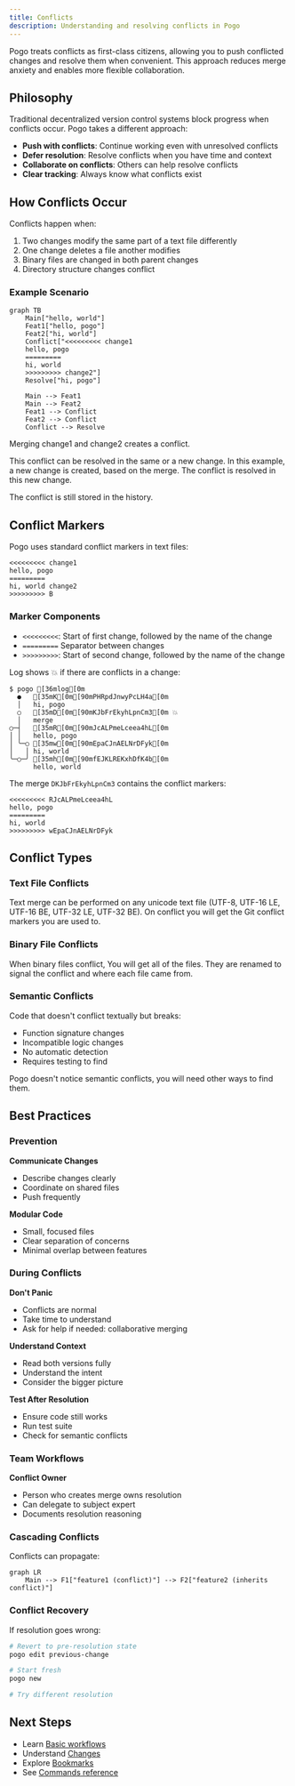 ```yaml
---
title: Conflicts
description: Understanding and resolving conflicts in Pogo
---
```


Pogo treats conflicts as first-class citizens, allowing you to push conflicted changes and resolve them when convenient. This approach reduces merge anxiety and enables more flexible collaboration.

## Philosophy

Traditional decentralized version control systems block progress when conflicts occur. Pogo takes a different approach:

- **Push with conflicts**: Continue working even with unresolved conflicts
- **Defer resolution**: Resolve conflicts when you have time and context
- **Collaborate on conflicts**: Others can help resolve conflicts
- **Clear tracking**: Always know what conflicts exist

## How Conflicts Occur

Conflicts happen when:

1. Two changes modify the same part of a text file differently
2. One change deletes a file another modifies
3. Binary files are changed in both parent changes
4. Directory structure changes conflict

### Example Scenario

```mermaid
graph TB
    Main["hello, world"]
    Feat1["hello, pogo"]
    Feat2["hi, world"]
    Conflict["<<<<<<<<< change1
    hello, pogo
    =========
    hi, world
    >>>>>>>>> change2"]
    Resolve["hi, pogo"]

    Main --> Feat1
    Main --> Feat2
    Feat1 --> Conflict
    Feat2 --> Conflict
    Conflict --> Resolve

```

Merging change1 and change2 creates a conflict.

This conflict can be resolved in the same or a new change.
In this example, a new change is created, based on the merge. The conflict is resolved in this new change.

The conflict is still stored in the history.

## Conflict Markers

Pogo uses standard conflict markers in text files:

```
<<<<<<<<< change1
hello, pogo
=========
hi, world change2
>>>>>>>>> B
```

### Marker Components

- `<<<<<<<<<`: Start of first change, followed by the name of the change
- `=========` Separator between changes
- `>>>>>>>>>`: Start of second change, followed by the name of the change

Log shows 💥 if there are conflicts in a change:

```ansi
$ pogo [36mlog[0m
  ●   [35mK[0m[90mPHRpdJnwyPcLH4a[0m
  │   hi, pogo
  ○   [35mD[0m[90mKJbFrEkyhLpnCm3[0m 💥
  │   merge
○─┤   [35mR[0m[90mJcALPmeLceea4hL[0m
│ │   hello, pogo
│ ╰─○ [35mw[0m[90mEpaCJnAELNrDFyk[0m
│   │ hi, world
╰─○─╯ [35mh[0m[90mfEJKLREKxhDfK4b[0m
      hello, world
```

The merge `DKJbFrEkyhLpnCm3` contains the conflict markers:

```
<<<<<<<<< RJcALPmeLceea4hL
hello, pogo
=========
hi, world
>>>>>>>>> wEpaCJnAELNrDFyk
```

## Conflict Types

### Text File Conflicts

Text merge can be performed on any unicode text file (UTF-8, UTF-16 LE, UTF-16 BE, UTF-32 LE, UTF-32 BE). On conflict you will get the Git conflict markers you are used to.

### Binary File Conflicts

When binary files conflict, You will get all of the files. They are renamed to signal the conflict and where each file came from.

### Semantic Conflicts

Code that doesn't conflict textually but breaks:

- Function signature changes
- Incompatible logic changes
- No automatic detection
- Requires testing to find

Pogo doesn't notice semantic conflicts, you will need other ways to find them.

## Best Practices

### Prevention

**Communicate Changes**

- Describe changes clearly
- Coordinate on shared files
- Push frequently

**Modular Code**

- Small, focused files
- Clear separation of concerns
- Minimal overlap between features

### During Conflicts

**Don't Panic**

- Conflicts are normal
- Take time to understand
- Ask for help if needed: collaborative merging

**Understand Context**

- Read both versions fully
- Understand the intent
- Consider the bigger picture

**Test After Resolution**

- Ensure code still works
- Run test suite
- Check for semantic conflicts

### Team Workflows

**Conflict Owner**

- Person who creates merge owns resolution
- Can delegate to subject expert
- Documents resolution reasoning

### Cascading Conflicts

Conflicts can propagate:

```mermaid
graph LR
    Main --> F1["feature1 (conflict)"] --> F2["feature2 (inherits conflict)"]
```

### Conflict Recovery

If resolution goes wrong:

```bash
# Revert to pre-resolution state
pogo edit previous-change

# Start fresh
pogo new

# Try different resolution
```

## Next Steps

- Learn [Basic workflows](/guides/basic-workflow)
- Understand [Changes](/concepts/changes)
- Explore [Bookmarks](/concepts/bookmarks)
- See [Commands reference](/reference/commands)
